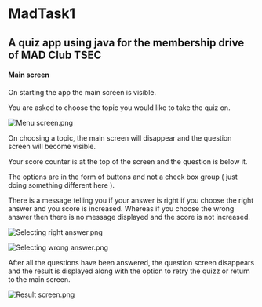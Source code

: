 # MadTask1

## A quiz app using java for the membership drive of MAD Club TSEC

#### Main screen

On starting the app the main screen is visible.

You are asked to choose the topic you would like to take the quiz on.

![Menu screen.png](MadTask1.assets/Menu%20screen.png)

On choosing a topic, the main screen will disappear and the question screen will become visible.

Your score counter is at the top of the screen and the question is below it.

The options are in the form of buttons and not a check box group ( just doing something different here ).

There is a message telling you if your answer is right if you choose the right answer and you score is increased. Whereas if you choose the wrong answer then there is no message displayed and the score is not increased.

![Selecting right answer.png](MadTask1.assets/Selecting%20right%20answer.png)

![Selecting wrong answer.png](MadTask1.assets/Selecting%20wrong%20answer.png)

After all the questions have been answered, the question screen disappears and the result is displayed along with the option to retry the quizz or return to the main screen.

![Result screen.png](MadTask1.assets/Result%20screen.png)

